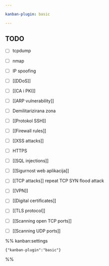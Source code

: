 ```yaml
---

kanban-plugin: basic

---
```


## TODO

- [ ] tcpdump
- [ ] nmap
- [ ] IP spoofing
- [ ] [[DDoS]]
- [ ] [[CA i PKI]]
- [ ] [[ARP vulnerability]]
- [ ] Demilitarizirana zona
- [ ] [[Protokol SSH]]
- [ ] [[Firewall rules]]
- [ ] [[XSS attacks]]
- [ ] HTTPS
- [ ] [[SQL injections]]
- [ ] [[Sigurnost web aplikacija]]
- [ ] [[TCP attacks]] repeat TCP SYN flood attack
- [ ] [[VPN]]
- [ ] [[Digital certificates]]
- [ ] [[TLS protocol]]
- [ ] [[Scanning open TCP ports]]
- [ ] [[Scanning UDP ports]]




%% kanban:settings
```
{"kanban-plugin":"basic"}
```
%%